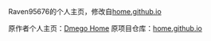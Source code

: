 Raven95676的个人主页，修改自[home.github.io](https://github.com/dmego/home.github.io)

原作者个人主页：[Dmego Home](http://i.dmego.cn/)
原项目仓库：[home.github.io](https://github.com/dmego/home.github.io)